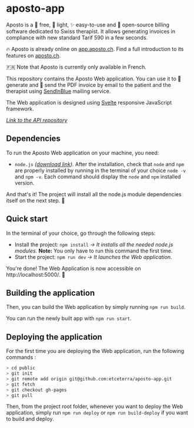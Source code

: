 # aposto-app

Aposto is a 💸 free, 🌱 light, ✨ easy-to-use and 📖 open-source billing software dedicated to Swiss therapist. It allows generating invoices in compliance with new standard Tarif 590 in a few seconds.

🔥 Aposto is already online on [app.aposto.ch](https://app.aposto.ch/). Find a full introduction to its features on [aposto.ch](https://aposto.ch/).

🇫🇷 Note that Aposto is currently only available in French.

This repository contains the Aposto Web application. You can use it to 🧾 generate and 💌 send the PDF invoice by email to the patient and the therapist using [SendInBlue](https://fr.sendinblue.com/) mailing service.

The Web application is designed using [Svelte](https://svelte.dev/) responsive JavaScript framework.

_[Link to the API repository](https://github.com/etceterra/aposto-server/)_

## Dependencies

To run the Aposto Web application on your machine, you need:

* `node.js` _([download link](https://nodejs.org/en/))_. After the installation, check that `node` and `npm` are properly installed by running in the terminal of your choice `node -v` and `npm -v`. Each command should display the `node` and `npm` installed version.

And that's it! The project will install all the node.js module dependencies itself on the next step. 🤙

## Quick start

In the terminal of your choice, go through the following steps:

* Install the project: `npm install` _→ It installs all the needed node.js modules._
**Note:** You only have to run this command the first time.
* Start the project: `npm run dev` _→ It launches the Web application._

You're done! The Web Application is now accessible on http://localhost:5000/. 🚀

## Building the application

Then, you can build the Web application by simply running `npm run build`.

You can run the newly built app with `npm run start`.

## Deploying the application

For the first time you are deploying the Web application, run the following commands :

```bash
> cd public
> git init
> git remote add origin git@github.com:etceterra/aposto-app.git
> git fetch
> git checkout gh-pages
> git pull
```

Then, from the project root folder, whenever you want to deploy the Web application, simply run `npm run deploy` or `npm run build-deploy` if you want to build and deploy.

